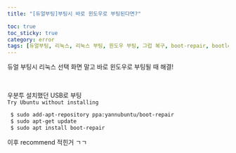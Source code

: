 ```yaml
---
title: "[듀얼부팅]부팅시 바로 윈도우로 부팅된다면?"

toc: true
toc_sticky: true
category: error
tags: [듀얼부팅, 리눅스, 리눅스 부팅, 윈도우 부팅, 그럽 복구, boot-repair, bootloader, repair, grub]
---
```


듀얼 부팅시 리눅스 선택 화면 말고 바로 윈도우로 부팅될 때 해결! <br/>

<br/>

우분투 설치했던 USB로 부팅 <br/>
`Try Ubuntu without installing` <br/>

~~~bash
 $ sudo add-apt-repository ppa:yannubuntu/boot-repair
 $ sudo apt-get update
 $ sudo apt install boot-repair
~~~

이후 recommend 적힌거 ㄱㄱ <br/>

